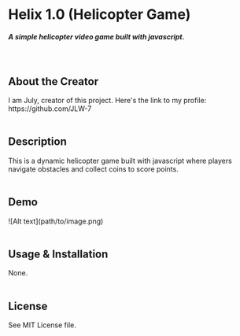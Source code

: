 <h1>Helix 1.0 (Helicopter Game)</h1>
<h5>A simple helicopter video game built with javascript.</h5>
<br>
<h2>About the Creator</h2>
<h7>I am July, creator of this project. Here's the link to my profile: https://github.com/JLW-7</h7>
<br>
<br>
<h2>Description</h2>
<h7>This is a dynamic helicopter game built with javascript where players navigate obstacles and collect coins to score points.</h7>
<br>
<br>
<h2>Demo</h2>
![Alt text](path/to/image.png)
<br>
<br>
<h2>Usage & Installation</h2>
<h7>None.</h7>
<br>
<br>
<h2>License</h2>
<h7>See MIT License file.</h7>
